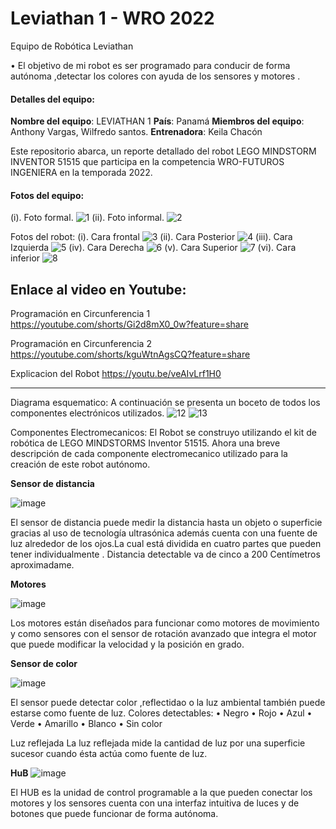 # Leviathan 1 - WRO 2022
Equipo de Robótica Leviathan 

•	El objetivo de mi robot es ser programado para conducir de forma autónoma ,detectar  los colores con ayuda de los sensores y motores  .

#### Detalles del equipo:
**Nombre del equipo**: LEVIATHAN 1
**País**: Panamá
**Miembros del equipo**: Anthony Vargas, Wilfredo santos.
**Entrenadora**: Keila Chacón

Este repositorio abarca, un reporte detallado del robot LEGO MINDSTORM INVENTOR 51515 que participa en la competencia WRO-FUTUROS INGENIERA en la temporada 2022.


#### Fotos del equipo:
(i). Foto formal.
![1](https://user-images.githubusercontent.com/112026718/186894868-c5044ce0-ed28-4a97-9b8f-ca73fc39142d.JPG)
(ii). Foto informal.
![2](https://user-images.githubusercontent.com/112026718/186894875-5a109659-c39c-4a08-bfbf-b7d6791696a0.JPG)

Fotos del robot:
(i).	Cara frontal
![3](https://user-images.githubusercontent.com/112026718/186894881-e6c93e30-fa5d-443f-96cf-4c87902083ea.JPG)
(ii).	Cara Posterior
![4](https://user-images.githubusercontent.com/112026718/186894889-f823e822-647a-4194-a0ca-5c6561b170e2.JPG)
(iii). Cara Izquierda
![5](https://user-images.githubusercontent.com/112026718/186894899-4f1c1566-86b3-42fb-af0b-c99fb916232b.JPG)
(iv).	Cara Derecha
![6](https://user-images.githubusercontent.com/112026718/186894926-784a4d4d-f232-478f-943b-bd9a352bf2cf.JPG)
(v).	Cara Superior
![7](https://user-images.githubusercontent.com/112026718/186894934-d3fe405b-22f5-401d-9715-656793bf07b0.JPG)
(vi).	Cara inferior
![8](https://user-images.githubusercontent.com/112026718/186894949-ecdfdb21-46ed-46e1-bb1f-75fb822e87ea.JPG)

## **Enlace al video en Youtube**:
Programación en Circunferencia 1
https://youtube.com/shorts/Gi2d8mX0_0w?feature=share

Programación en Circunferencia 2
https://youtube.com/shorts/kguWtnAgsCQ?feature=share

Explicacion del Robot
https://youtu.be/veAIvLrf1H0

------------

Diagrama esquematico:
A continuación se presenta un boceto de todos los componentes electrónicos utilizados.
![12](https://user-images.githubusercontent.com/112026718/186931016-3884012e-07c9-4272-a5bc-e2a63f99a4ae.png)
![13](https://user-images.githubusercontent.com/112026718/186930663-e8b6fff5-9fa6-40ae-8b62-ec4e38f47d8f.png)

Componentes Electromecanicos:
El Robot se construyo utilizando el kit de robótica de LEGO MINDSTORMS Inventor 51515. Ahora una breve descripción de cada componente electromecanico utilizado para la creación de este robot autónomo.

**Sensor de distancia**

![image](https://user-images.githubusercontent.com/112026718/186931149-0c934e7d-a09b-47c3-8b9e-018c4d5cca7a.png)

El sensor de distancia puede medir la distancia hasta un objeto o superficie gracias al uso de tecnología ultrasónica además cuenta con una fuente  de  luz alrededor de los ojos.La cual está dividida en cuatro partes que pueden tener individualmente .
Distancia detectable va de cinco a 200 Centímetros aproximadame.

**Motores**

![image](https://user-images.githubusercontent.com/112026718/186931201-a2e1a7b2-9a1e-40fa-aedf-056adbae93d2.png)

Los motores están diseñados para funcionar como motores de movimiento y como sensores con el sensor de rotación avanzado que integra el motor que puede modificar la velocidad y la posición en grado.

**Sensor de color**

![image](https://user-images.githubusercontent.com/112026718/186931242-cf1a4b3f-1395-4366-a045-6669264cfdc5.png)

El sensor puede detectar color ,reflectidao o la luz ambiental también puede estarse como fuente de luz.
Colores detectables:
• Negro
• Rojo
• Azul
• Verde
• Amarillo
• Blanco
• Sin color

Luz reflejada
La luz reflejada mide la cantidad de luz por una superficie sucesor cuando ésta actúa como fuente de luz.

**HuB**
![image](https://user-images.githubusercontent.com/112026718/186931301-1a0ad68f-c5a6-40b5-ba1e-12b4973ca8df.png)

El HUB es la unidad de control programable a la que pueden conectar los motores y los sensores cuenta con una interfaz intuitiva de luces y de botones que puede funcionar de forma autónoma.    
